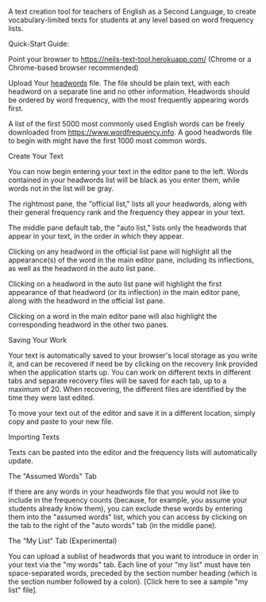 A text creation tool for teachers of English as a Second Language, to create vocabulary-limited texts for students at any level based on word frequency lists.

Quick-Start Guide:

Point your browser to https://neils-text-tool.herokuapp.com/
(Chrome or a Chrome-based browser recommended)

Upload Your [headwords](https://en.wikipedia.org/wiki/Headword) file. The file should be plain text, with each headword on a separate line and no other information. Headwords should be ordered by word frequency, with the most frequently appearing words first.

A list of the first 5000 most commonly used English words can be freely downloaded from https://www.wordfrequency.info. A good headwords file to begin with might have the first 1000 most common words.

Create Your Text

You can now begin entering your text in the editor pane to the left. Words contained in your headwords list will be black as you enter them, while words not in the list will be gray. 

The rightmost pane, the "official list," lists all your headwords, along with their general frequency rank and the frequency they appear in your text.

The middle pane default tab, the "auto list," lists only the headwords that appear in your text, in the order in which they appear.

Clicking on any headword in the official list pane will highlight all the appearance(s) of the word in the main editor pane, including its inflections, as well as the headword in the auto list pane.

Clicking on a headword in the auto list pane will highlight the first appearance of that headword (or its inflection) in the main editor pane, along with the headword in the official list pane.

Clicking on a word in the main editor pane will also highlight the corresponding headword in the other two panes.

Saving Your Work

Your text is automatically saved to your browser's local storage as you write it, and can be recovered if need be by clicking on the recovery link provided when the application starts up. You can work on different texts in different tabs and separate recovery files will be saved for each tab, up to a maximum of 20. When recovering, the different files are identified by the time they were last edited. 

To move your text out of the editor and save it in a different location, simply copy and paste to your new file. 

Importing Texts

Texts can be pasted into the editor and the frequency lists will automatically update.

The "Assumed Words" Tab

If there are any words in your headwords file that you would not like to include in the frequency counts (because, for example, you assume your students already know them), you can exclude these words by entering them into the "assumed words" list, which you can access by clicking on the tab to the right of the "auto words" tab (in the middle pane).

The "My List" Tab (Experimental)

You can upload a sublist of headwords that you want to introduce in order in your text via the "my words" tab. Each line of your "my list" must have ten space-separated words, preceded by the section number heading (which is the section number followed by a colon). [Click here to see a sample "my list" file]. 

